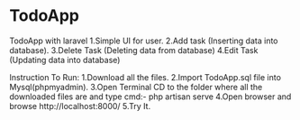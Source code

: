# TodoApp
TodoApp with laravel
1.Simple UI for user.
2.Add task (Inserting data into database).
3.Delete Task (Deleting data from database)
4.Edit Task (Updating data into database)

Instruction To Run:
1.Download all the files.
2.Import TodoApp.sql file into Mysql(phpmyadmin).
3.Open Terminal CD to the folder where all the downloaded files are and type cmd:- php artisan serve
4.Open browser and browse http://localhost:8000/
5.Try It.
